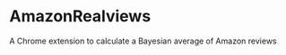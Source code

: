 AmazonRealviews
===============

A Chrome extension to calculate a Bayesian average of Amazon reviews
